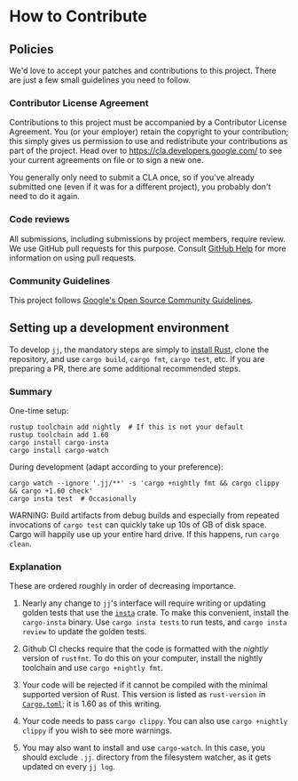 # How to Contribute

## Policies

We'd love to accept your patches and contributions to this project. There are
just a few small guidelines you need to follow.

### Contributor License Agreement

Contributions to this project must be accompanied by a Contributor License
Agreement. You (or your employer) retain the copyright to your contribution;
this simply gives us permission to use and redistribute your contributions as
part of the project. Head over to <https://cla.developers.google.com/> to see
your current agreements on file or to sign a new one.

You generally only need to submit a CLA once, so if you've already submitted one
(even if it was for a different project), you probably don't need to do it
again.

### Code reviews

All submissions, including submissions by project members, require review. We
use GitHub pull requests for this purpose. Consult
[GitHub Help](https://help.github.com/articles/about-pull-requests/) for more
information on using pull requests.

### Community Guidelines

This project follows [Google's Open Source Community
Guidelines](https://opensource.google/conduct/).

## Setting up a development environment

To develop `jj`, the mandatory steps are simply to [install
Rust](https://www.rust-lang.org/tools/install), clone the repository,
and use `cargo build`, `cargo fmt`, `cargo test`, etc.  If you are
preparing a PR, there are some additional recommended steps.

### Summary

One-time setup:

    rustup toolchain add nightly  # If this is not your default
    rustup toolchain add 1.60
    cargo install cargo-insta
    cargo install cargo-watch

During development (adapt according to your preference):

    cargo watch --ignore '.jj/**' -s 'cargo +nightly fmt && cargo clippy && cargo +1.60 check'
    cargo insta test  # Occasionally

WARNING: Build artifacts from debug builds and especially from repeated
invocations of `cargo test` can quickly take up 10s of GB of disk space.
Cargo will happily use up your entire hard drive. If this happens, run
`cargo clean`.

### Explanation

These are ordered roughly in order of decreasing importance.

1. Nearly any change to `jj`'s interface will require writing or updating
golden tests that use the [`insta`](https://insta.rs/) crate.  To make
this convenient, install the `cargo-insta` binary. Use `cargo insta tests`
to run tests, and `cargo insta review` to update the golden tests.

2. Github CI checks require that the code is formatted with the *nightly*
version of `rustfmt`. To do this on your computer, install the nightly
toolchain and use `cargo +nightly fmt`.

3. Your code will be rejected if it cannot be compiled with the
minimal supported version of Rust. This version is listed as
`rust-version` in [`Cargo.toml`](../Cargo.toml); it is 1.60 as
of this writing.

4. Your code needs to pass `cargo clippy`. You can also use `cargo
+nightly clippy` if you wish to see more warnings.

5. You may also want to install and use `cargo-watch`. In this case,
you should exclude `.jj`. directory from the filesystem watcher, as
it gets updated on every `jj log`.
